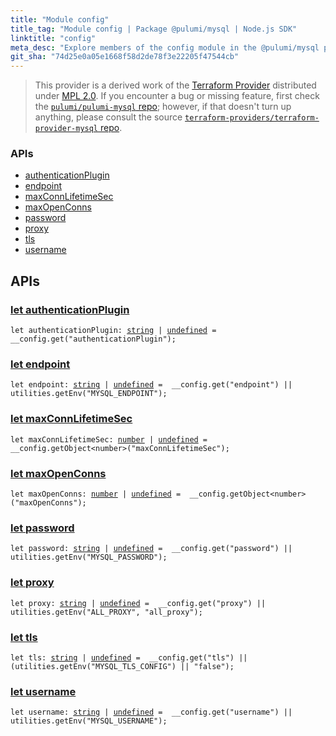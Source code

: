 ```yaml
---
title: "Module config"
title_tag: "Module config | Package @pulumi/mysql | Node.js SDK"
linktitle: "config"
meta_desc: "Explore members of the config module in the @pulumi/mysql package."
git_sha: "74d25e0a05e1668f58d2de78f3e22205f47544cb"
---
```


<!-- WARNING: this page was generated by a tool. Do not edit it by hand. -->
<!-- To change it, please see https://github.com/pulumi/docs/tree/master/tools/tscdocgen. -->


> This provider is a derived work of the [Terraform Provider](https://github.com/terraform-providers/terraform-provider-mysql)
> distributed under [MPL 2.0](https://www.mozilla.org/en-US/MPL/2.0/). If you encounter a bug or missing feature,
> first check the [`pulumi/pulumi-mysql` repo](https://github.com/pulumi/pulumi-mysql/issues); however, if that doesn't turn up anything,
> please consult the source [`terraform-providers/terraform-provider-mysql` repo](https://github.com/terraform-providers/terraform-provider-mysql/issues).







<h3>APIs</h3>
<ul class="api">
    <li><a href="#authenticationPlugin"><span class="symbol api"></span>authenticationPlugin</a></li>
    <li><a href="#endpoint"><span class="symbol api"></span>endpoint</a></li>
    <li><a href="#maxConnLifetimeSec"><span class="symbol api"></span>maxConnLifetimeSec</a></li>
    <li><a href="#maxOpenConns"><span class="symbol api"></span>maxOpenConns</a></li>
    <li><a href="#password"><span class="symbol api"></span>password</a></li>
    <li><a href="#proxy"><span class="symbol api"></span>proxy</a></li>
    <li><a href="#tls"><span class="symbol api"></span>tls</a></li>
    <li><a href="#username"><span class="symbol api"></span>username</a></li>
</ul>




<h2 id="apis">APIs</h2>
<h3 class="pdoc-module-header" id="authenticationPlugin" data-link-title="authenticationPlugin">
    <a href="https://github.com/pulumi/pulumi-mysql/blob/{{< param git_sha >}}/sdk/nodejs/config/vars.ts#L9">
        let <strong>authenticationPlugin</strong>
    </a>
</h3>

<pre class="highlight"><code><span class='kd'>let</span> authenticationPlugin: <span class='kd'><a href='https://developer.mozilla.org/en-US/docs/Web/JavaScript/Reference/Global_Objects/String'>string</a></span> | <span class='kd'><a href='https://developer.mozilla.org/en-US/docs/Web/JavaScript/Reference/Global_Objects/undefined'>undefined</a></span> = <span class='s2'> __config.get(&#34;authenticationPlugin&#34;)</span>;</code></pre>
<h3 class="pdoc-module-header" id="endpoint" data-link-title="endpoint">
    <a href="https://github.com/pulumi/pulumi-mysql/blob/{{< param git_sha >}}/sdk/nodejs/config/vars.ts#L10">
        let <strong>endpoint</strong>
    </a>
</h3>

<pre class="highlight"><code><span class='kd'>let</span> endpoint: <span class='kd'><a href='https://developer.mozilla.org/en-US/docs/Web/JavaScript/Reference/Global_Objects/String'>string</a></span> | <span class='kd'><a href='https://developer.mozilla.org/en-US/docs/Web/JavaScript/Reference/Global_Objects/undefined'>undefined</a></span> = <span class='s2'> __config.get(&#34;endpoint&#34;) || utilities.getEnv(&#34;MYSQL_ENDPOINT&#34;)</span>;</code></pre>
<h3 class="pdoc-module-header" id="maxConnLifetimeSec" data-link-title="maxConnLifetimeSec">
    <a href="https://github.com/pulumi/pulumi-mysql/blob/{{< param git_sha >}}/sdk/nodejs/config/vars.ts#L11">
        let <strong>maxConnLifetimeSec</strong>
    </a>
</h3>

<pre class="highlight"><code><span class='kd'>let</span> maxConnLifetimeSec: <span class='kd'><a href='https://developer.mozilla.org/en-US/docs/Web/JavaScript/Reference/Global_Objects/Number'>number</a></span> | <span class='kd'><a href='https://developer.mozilla.org/en-US/docs/Web/JavaScript/Reference/Global_Objects/undefined'>undefined</a></span> = <span class='s2'> __config.getObject&lt;number&gt;(&#34;maxConnLifetimeSec&#34;)</span>;</code></pre>
<h3 class="pdoc-module-header" id="maxOpenConns" data-link-title="maxOpenConns">
    <a href="https://github.com/pulumi/pulumi-mysql/blob/{{< param git_sha >}}/sdk/nodejs/config/vars.ts#L12">
        let <strong>maxOpenConns</strong>
    </a>
</h3>

<pre class="highlight"><code><span class='kd'>let</span> maxOpenConns: <span class='kd'><a href='https://developer.mozilla.org/en-US/docs/Web/JavaScript/Reference/Global_Objects/Number'>number</a></span> | <span class='kd'><a href='https://developer.mozilla.org/en-US/docs/Web/JavaScript/Reference/Global_Objects/undefined'>undefined</a></span> = <span class='s2'> __config.getObject&lt;number&gt;(&#34;maxOpenConns&#34;)</span>;</code></pre>
<h3 class="pdoc-module-header" id="password" data-link-title="password">
    <a href="https://github.com/pulumi/pulumi-mysql/blob/{{< param git_sha >}}/sdk/nodejs/config/vars.ts#L13">
        let <strong>password</strong>
    </a>
</h3>

<pre class="highlight"><code><span class='kd'>let</span> password: <span class='kd'><a href='https://developer.mozilla.org/en-US/docs/Web/JavaScript/Reference/Global_Objects/String'>string</a></span> | <span class='kd'><a href='https://developer.mozilla.org/en-US/docs/Web/JavaScript/Reference/Global_Objects/undefined'>undefined</a></span> = <span class='s2'> __config.get(&#34;password&#34;) || utilities.getEnv(&#34;MYSQL_PASSWORD&#34;)</span>;</code></pre>
<h3 class="pdoc-module-header" id="proxy" data-link-title="proxy">
    <a href="https://github.com/pulumi/pulumi-mysql/blob/{{< param git_sha >}}/sdk/nodejs/config/vars.ts#L14">
        let <strong>proxy</strong>
    </a>
</h3>

<pre class="highlight"><code><span class='kd'>let</span> proxy: <span class='kd'><a href='https://developer.mozilla.org/en-US/docs/Web/JavaScript/Reference/Global_Objects/String'>string</a></span> | <span class='kd'><a href='https://developer.mozilla.org/en-US/docs/Web/JavaScript/Reference/Global_Objects/undefined'>undefined</a></span> = <span class='s2'> __config.get(&#34;proxy&#34;) || utilities.getEnv(&#34;ALL_PROXY&#34;, &#34;all_proxy&#34;)</span>;</code></pre>
<h3 class="pdoc-module-header" id="tls" data-link-title="tls">
    <a href="https://github.com/pulumi/pulumi-mysql/blob/{{< param git_sha >}}/sdk/nodejs/config/vars.ts#L15">
        let <strong>tls</strong>
    </a>
</h3>

<pre class="highlight"><code><span class='kd'>let</span> tls: <span class='kd'><a href='https://developer.mozilla.org/en-US/docs/Web/JavaScript/Reference/Global_Objects/String'>string</a></span> | <span class='kd'><a href='https://developer.mozilla.org/en-US/docs/Web/JavaScript/Reference/Global_Objects/undefined'>undefined</a></span> = <span class='s2'> __config.get(&#34;tls&#34;) || (utilities.getEnv(&#34;MYSQL_TLS_CONFIG&#34;) || &#34;false&#34;)</span>;</code></pre>
<h3 class="pdoc-module-header" id="username" data-link-title="username">
    <a href="https://github.com/pulumi/pulumi-mysql/blob/{{< param git_sha >}}/sdk/nodejs/config/vars.ts#L16">
        let <strong>username</strong>
    </a>
</h3>

<pre class="highlight"><code><span class='kd'>let</span> username: <span class='kd'><a href='https://developer.mozilla.org/en-US/docs/Web/JavaScript/Reference/Global_Objects/String'>string</a></span> | <span class='kd'><a href='https://developer.mozilla.org/en-US/docs/Web/JavaScript/Reference/Global_Objects/undefined'>undefined</a></span> = <span class='s2'> __config.get(&#34;username&#34;) || utilities.getEnv(&#34;MYSQL_USERNAME&#34;)</span>;</code></pre>
